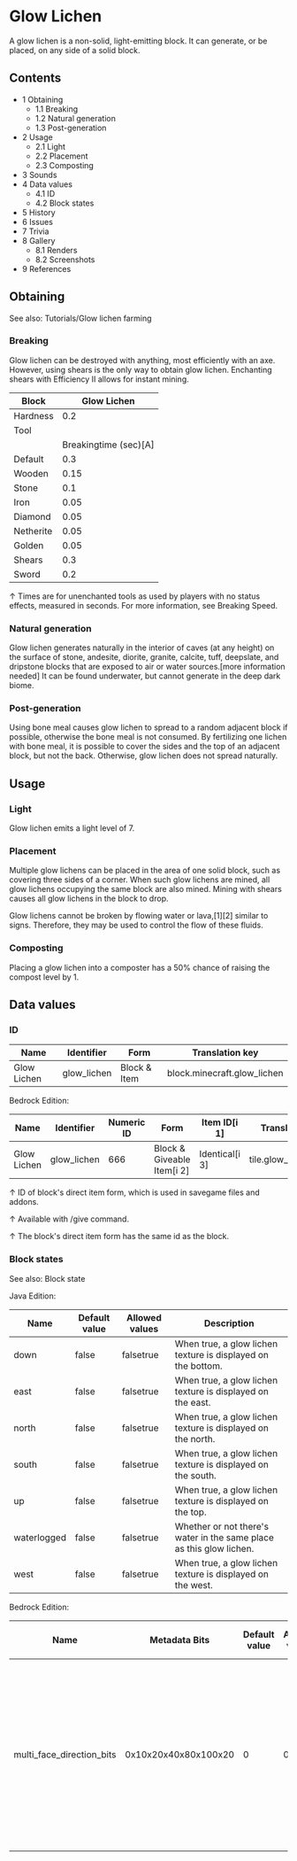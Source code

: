 # Glow Lichen
A glow lichen is a non-solid, light-emitting block. It can generate, or be placed, on any side of a solid block.

## Contents
- 1 Obtaining
	- 1.1 Breaking
	- 1.2 Natural generation
	- 1.3 Post-generation
- 2 Usage
	- 2.1 Light
	- 2.2 Placement
	- 2.3 Composting
- 3 Sounds
- 4 Data values
	- 4.1 ID
	- 4.2 Block states
- 5 History
- 6 Issues
- 7 Trivia
- 8 Gallery
	- 8.1 Renders
	- 8.2 Screenshots
- 9 References

## Obtaining
See also: Tutorials/Glow lichen farming

### Breaking
Glow lichen can be destroyed with anything, most efficiently with an axe. However, using shears is the only way to obtain glow lichen. Enchanting shears with Efficiency II allows for instant mining.

| Block     | Glow Lichen           |
|-----------|-----------------------|
| Hardness  | 0.2                   |
| Tool      |                       |
|           | Breakingtime (sec)[A] |
| Default   | 0.3                   |
| Wooden    | 0.15                  |
| Stone     | 0.1                   |
| Iron      | 0.05                  |
| Diamond   | 0.05                  |
| Netherite | 0.05                  |
| Golden    | 0.05                  |
| Shears    | 0.3                   |
| Sword     | 0.2                   |


↑ Times are for unenchanted tools as used by players with no status effects, measured in seconds. For more information, see Breaking Speed.


### Natural generation
Glow lichen generates naturally in the interior of caves (at any height) on the surface of stone, andesite, diorite, granite, calcite, tuff, deepslate, and dripstone blocks that are exposed to air or water sources.[more information needed] It can be found underwater, but cannot generate in the deep dark biome.


### Post-generation
Using bone meal causes glow lichen to spread to a random adjacent block if possible, otherwise the bone meal is not consumed. By fertilizing one lichen with bone meal, it is possible to cover the sides and the top of an adjacent block, but not the back. Otherwise, glow lichen does not spread naturally.

## Usage
### Light
Glow lichen emits a light level of 7.

### Placement
Multiple glow lichens can be placed in the area of one solid block, such as covering three sides of a corner. When such glow lichens are mined, all glow lichens occupying the same block are also mined. Mining with shears causes all glow lichens in the block to drop.

Glow lichens cannot be broken by flowing water or lava,[1][2] similar to signs. Therefore, they may be used to control the flow of these fluids.

### Composting
Placing a glow lichen into a composter has a 50% chance of raising the compost level by 1.

## Data values
### ID
| Name        | Identifier  | Form         | Translation key             |
|-------------|-------------|--------------|-----------------------------|
| Glow Lichen | glow_lichen | Block & Item | block.minecraft.glow_lichen |

Bedrock Edition:

| Name        | Identifier  | Numeric ID | Form                       | Item ID[i 1]   | Translation key       |
|-------------|-------------|------------|----------------------------|----------------|-----------------------|
| Glow Lichen | glow_lichen | 666        | Block & Giveable Item[i 2] | Identical[i 3] | tile.glow_lichen.name |


↑ ID of block's direct item form, which is used in savegame files and addons.

↑ Available with /give command.

↑ The block's direct item form has the same id as the block.


### Block states
See also: Block state

Java Edition:

| Name        | Default value | Allowed values | Description                                                         |
|-------------|---------------|----------------|---------------------------------------------------------------------|
| down        | false         | falsetrue      | When true, a glow lichen texture is displayed on the bottom.        |
| east        | false         | falsetrue      | When true, a glow lichen texture is displayed on the east.          |
| north       | false         | falsetrue      | When true, a glow lichen texture is displayed on the north.         |
| south       | false         | falsetrue      | When true, a glow lichen texture is displayed on the south.         |
| up          | false         | falsetrue      | When true, a glow lichen texture is displayed on the top.           |
| waterlogged | false         | falsetrue      | Whether or not there's water in the same place as this glow lichen. |
| west        | false         | falsetrue      | When true, a glow lichen texture is displayed on the west.          |

Bedrock Edition:

| Name                      | Metadata Bits        | Default value | Allowed values | Values forMetadata Bits | Description                                                                                                                                                               |
|---------------------------|----------------------|---------------|----------------|-------------------------|---------------------------------------------------------------------------------------------------------------------------------------------------------------------------|
| multi_face_direction_bits | 0x10x20x40x80x100x20 | 0             | 0 to 63        | 0 to 63                 | The directions the glow lichen exists. Each bit determines one direction:0x1: Down 0x2: Up 0x4: South 0x8: West 0x10: North 0x20: East0 is unused and it behaves like 63. |

